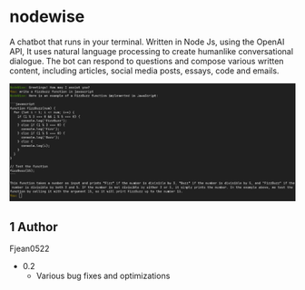 # nodewise
A chatbot that runs in your terminal. Written in Node Js, using the OpenAI API, It uses natural language processing to create humanlike conversational dialogue. The bot can respond to questions and compose various written content, including articles, social media posts, essays, code and emails.

![Chatbot Screenshot](/images/node_wise.png)

## 1 Author
Fjean0522

* 0.2
    * Various bug fixes and optimizations
